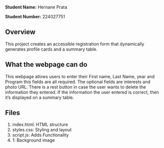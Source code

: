 
**Student Name:**  Hernane Prata 

**Student Number:** 224027751 
## **Overview** 
This project creates an accessible registration form that dynamically generates profile cards 
and a summary table. 

##  What the webpage can do  
This webpage allows users to enter their First name, Last Name, year and Program this 
fields are all required. The optional fields are interests and photo URL. There is a rest 
button in case the user wants to delete the information they entered. If the information 
the user entered is correct, then it’s displayed on  a summary table. 

## **Files**
1. index.html: HTML structure
2. styles.css: Styling and layout
3. script.js: Adds Functionality
4. 1:  Background image 
   
